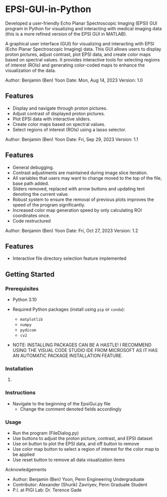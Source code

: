 # EPSI-GUI-in-Python
Developed a user-friendly Echo Planar Spectroscopic Imaging (EPSI) GUI program in Python for visualizing and interacting with medical imaging data (this is a more refined version of the EPSI GUI in MATLAB).

A graphical user interface (GUI) for visualizing and interacting with EPSI (Echo Planar Spectroscopic Imaging) data. This GUI allows users to display proton pictures, adjust contrast, plot EPSI data, and 
create color maps based on spectral values. It provides interactive tools for selecting regions of interest (ROIs) and generating color-coded maps to enhance the visualization of the data.

Author: Benjamin (Ben) Yoon
Date: Mon, Aug 14, 2023
Version: 1.0

## Features

- Display and navigate through proton pictures.
- Adjust contrast of displayed proton pictures.
- Plot EPSI data with interactive sliders.
- Create color maps based on spectral values.
- Select regions of interest (ROIs) using a lasso selector.

Author: Benjamin (Ben) Yoon
Date: Fri, Sep 29, 2023
Version: 1.1

## Features

- General debugging.
- Contrast adjustments are maintained during image slice iteration.
- All variables that users may want to change moved to the top of the file, base path added.
- Sliders removed, replaced with arrow buttons and updating text denoting the current value. 
- Robust system to ensure the removal of previous plots improves the speed of the program significantly.
- Increased color map generation speed by only calculating ROI coordinates once.
- Code restructured

Author: Benjamin (Ben) Yoon
Date: Fri, Oct 27, 2023
Version: 1.2

## Features

- Interactive file directory selection feature implemented

## Getting Started

### Prerequisites

- Python 3.10
- Required Python packages (install using `pip` or `conda`):
  - `matplotlib`
  - `numpy`
  - `pydicom`
  - `cv2`

- NOTE: INSTALLING PACKAGES CAN BE A HASTLE! I RECOMMEND USING THE VISUAL CODE STUDIO IDE FROM MICROSOFT AS IT HAS AN AUTOMATIC PACKAGE INSTALLATION FEATURE.

### Installation

1. 

### Instructions

- Navigate to the beginning of the EpsiGui.py file
  - Change the comment denoted fields accordingly
    
### Usage
  - Run the program (FileDialog.py)
  - Use buttons to adjust the proton picture, contrast, and EPSI dataset
  - Use on button to plot the EPSI data, and off button to remove
  - Use color map button to select a region of interest for the color map to be applied
  - Use reset button to remove all data visualization items

Acknowledgements
  - Author: Benjamin (Ben) Yoon, Penn Engineering Undergraduate
  - Contributor: Alexander (Shurik) Zavriyev, Penn Graduate Student
  - P.I. at PIGI Lab: Dr. Terence Gade
